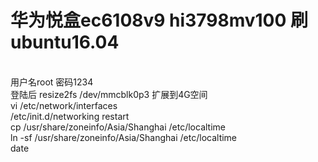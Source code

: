 # 华为悦盒ec6108v9 hi3798mv100 刷ubuntu16.04

<br>用户名root 密码1234
<br>登陆后 resize2fs /dev/mmcblk0p3 扩展到4G空间
<br>vi /etc/network/interfaces
<br>/etc/init.d/networking restart
<br>cp /usr/share/zoneinfo/Asia/Shanghai  /etc/localtime
<br>ln -sf /usr/share/zoneinfo/Asia/Shanghai  /etc/localtime
<br>date
